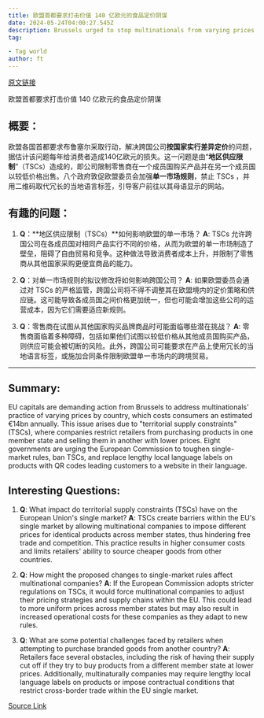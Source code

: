 ```yaml
---
title: 欧盟首都要求打击价值 140 亿欧元的食品定价阴谋
date: 2024-05-24T04:00:27.545Z
description: Brussels urged to stop multinationals from varying prices by country
tag: 

- Tag world
author: ft
---
```


[原文链接](https://ft.com/content/0ea5410f-da90-42dc-8be4-62bbdbd47762)

欧盟首都要求打击价值 140 亿欧元的食品定价阴谋

## 概要：
欧盟各国首都要求布鲁塞尔采取行动，解决跨国公司**按国家实行差异定价**的问题，据估计该问题每年给消费者造成140亿欧元的损失。这一问题是由“**地区供应限制**”（TSCs）造成的，即公司限制零售商在一个成员国购买产品并在另一个成员国以较低价格出售。八个政府敦促欧盟委员会加强**单一市场规则**，禁止 TSCs ，并用二维码取代冗长的当地语言标签，引导客户前往以其母语显示的网站。

## 有趣的问题：
1. **Q**：**地区供应限制（TSCs）**如何影响欧盟的单一市场？
   **A**: TSCs 允许跨国公司在各成员国对相同产品实行不同的价格，从而为欧盟的单一市场制造了壁垒，阻碍了自由贸易和竞争。这种做法导致消费者成本上升，并限制了零售商从其他国家采购更便宜商品的能力。

2. **Q**：对单一市场规则的拟议修改将如何影响跨国公司？
   **A**: 如果欧盟委员会通过对 TSCs 的严格监管，跨国公司将不得不调整其在欧盟境内的定价策略和供应链。这可能导致各成员国之间价格更加统一，但也可能会增加这些公司的运营成本，因为它们需要适应新规则。

3. **Q**：零售商在试图从其他国家购买品牌商品时可能面临哪些潜在挑战？
   **A**: 零售商面临着多种障碍，包括如果他们试图以较低价格从其他成员国购买产品，则供应可能会被切断的风险。此外，跨国公司可能要求在产品上使用冗长的当地语言标签，或施加合同条件限制欧盟单一市场内的跨境贸易。

---

## Summary:
EU capitals are demanding action from Brussels to address multinationals' practice of varying prices by country, which costs consumers an estimated €14bn annually. This issue arises due to "territorial supply constraints" (TSCs), where companies restrict retailers from purchasing products in one member state and selling them in another with lower prices. Eight governments are urging the European Commission to toughen single-market rules, ban TSCs, and replace lengthy local language labels on products with QR codes leading customers to a website in their language.

## Interesting Questions:
1. **Q**: What impact do territorial supply constraints (TSCs) have on the European Union's single market? 
   **A**: TSCs create barriers within the EU's single market by allowing multinational companies to impose different prices for identical products across member states, thus hindering free trade and competition. This practice results in higher consumer costs and limits retailers' ability to source cheaper goods from other countries.
   
2. **Q**: How might the proposed changes to single-market rules affect multinational companies? 
   **A**: If the European Commission adopts stricter regulations on TSCs, it would force multinational companies to adjust their pricing strategies and supply chains within the EU. This could lead to more uniform prices across member states but may also result in increased operational costs for these companies as they adapt to new rules.
   
3. **Q**: What are some potential challenges faced by retailers when attempting to purchase branded goods from another country? 
   **A**: Retailers face several obstacles, including the risk of having their supply cut off if they try to buy products from a different member state at lower prices. Additionally, multinaturally companies may require lengthy local language labels on products or impose contractual conditions that restrict cross-border trade within the EU single market.

[Source Link](https://ft.com/content/0ea5410f-da90-42dc-8be4-62bbdbd47762)

